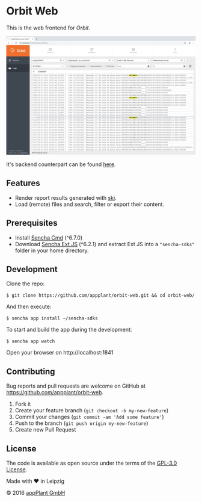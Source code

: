 # Orbit Web

This is the web frontend for _Orbit_.

![FileViewer](resources/screenshots/FileViewer.png)

It's backend counterpart can be found [here][iss].

## Features

- Render report results generated with [ski][ski].
- Load (remote) files and search, filter or export their content.

## Prerequisites

- Install [Sencha Cmd](https://www.sencha.com/products/sencha-cmd) (^6.7.0)
- Download [Sencha Ext JS](https://www.sencha.com/products/extjs) (^6.2.1) and
 extract Ext JS into a `"sencha-sdks"` folder in your home directory.

## Development

Clone the repo:
    
    $ git clone https://github.com/appplant/orbit-web.git && cd orbit-web/

And then execute:

    $ sencha app install ~/sencha-sdks

To start and build the app during the development:

    $ sencha app watch

Open your browser on http://localhost:1841

## Contributing

Bug reports and pull requests are welcome on GitHub at https://github.com/appplant/orbit-web.

1. Fork it
2. Create your feature branch (`git checkout -b my-new-feature`)
3. Commit your changes (`git commit -am 'Add some feature'`)
4. Push to the branch (`git push origin my-new-feature`)
5. Create new Pull Request

## License

The code is available as open source under the terms of the [GPL-3.0 License][license].

Made with :heart: in Leipzig

© 2016 [appPlant GmbH][appplant]

[iss]: https://github.com/appplant/iss
[ski]: https://github.com/appplant/ski
[license]: http://opensource.org/licenses/GPL-3.0
[appplant]: www.appplant.de
